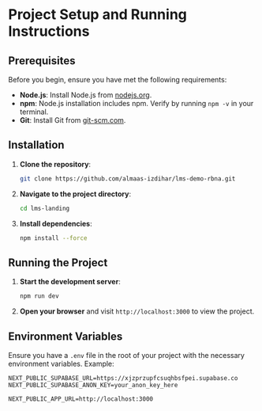 # Project Setup and Running Instructions

## Prerequisites

Before you begin, ensure you have met the following requirements:
- **Node.js**: Install Node.js from [nodejs.org](https://nodejs.org/).
- **npm**: Node.js installation includes npm. Verify by running `npm -v` in your terminal.
- **Git**: Install Git from [git-scm.com](https://git-scm.com/).

## Installation

1. **Clone the repository**:
    ```bash
    git clone https://github.com/almaas-izdihar/lms-demo-rbna.git
    ```

2. **Navigate to the project directory**:
    ```bash
    cd lms-landing
    ```

3. **Install dependencies**:
    ```bash
    npm install --force
    ```

## Running the Project

1. **Start the development server**:
    ```bash
    npm run dev
    ```

2. **Open your browser** and visit `http://localhost:3000` to view the project.

## Environment Variables

Ensure you have a `.env` file in the root of your project with the necessary environment variables. Example:

```plaintext
NEXT_PUBLIC_SUPABASE_URL=https://xjzprzupfcsuqhbsfpei.supabase.co
NEXT_PUBLIC_SUPABASE_ANON_KEY=your_anon_key_here

NEXT_PUBLIC_APP_URL=http://localhost:3000
```